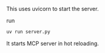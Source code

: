 This uses uvicorn to start the server.

run 
```bash
uv run server.py
```

It starts MCP server in hot reloading.
